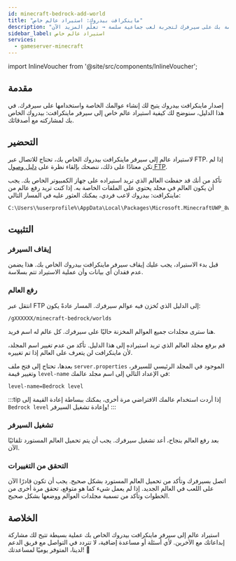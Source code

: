 ```yaml
---
id: minecraft-bedrock-add-world
title: "ماينكرافت بيدروك: استيراد عالم خاص"
description: "اكتشف كيف تستورد وتشارك عوالم ماينكرافت بيدروك الخاصة بك على سيرفرك لتجربة لعب جماعية سلسة → تعلّم المزيد الآن"
sidebar_label: استيراد عالم خاص
services:
  - gameserver-minecraft
---
```


import InlineVoucher from '@site/src/components/InlineVoucher';

## مقدمة
إصدار ماينكرافت بيدروك يتيح لك إنشاء عوالمك الخاصة واستخدامها على سيرفرك. في هذا الدليل، سنوضح لك كيفية استيراد عالم خاص إلى سيرفر ماينكرافت: بيدروك الخاص بك لمشاركته مع أصدقائك.

<InlineVoucher />

## التحضير

لاستيراد عالم إلى سيرفر ماينكرافت بيدروك الخاص بك، تحتاج للاتصال عبر FTP. إذا لم تكن معتادًا على ذلك، ننصحك بإلقاء نظرة على [دليل وصول FTP](gameserver-ftpaccess.md).

تأكد من أنك قد حفظت العالم الذي تريد استيراده على جهاز الكمبيوتر الخاص بك. يجب أن يكون العالم في مجلد يحتوي على الملفات الخاصة به.
إذا كنت تريد رفع عالم من ماينكرافت: بيدروك لاعب فردي، يمكنك العثور عليه في المسار التالي:
```
C:\Users\%userprofile%\AppData\Local\Packages\Microsoft.MinecraftUWP_8wekyb3d8bbwe\LocalState\games\com.mojang\minecraftWorlds
```

## التثبيت

### إيقاف السيرفر

قبل بدء الاستيراد، يجب عليك إيقاف سيرفر ماينكرافت بيدروك الخاص بك. هذا يضمن عدم فقدان أي بيانات وأن عملية الاستيراد تتم بسلاسة.

### رفع العالم

انتقل عبر FTP إلى الدليل الذي تُخزن فيه عوالم سيرفرك. المسار عادةً يكون:

```
/gXXXXXX/minecraft-bedrock/worlds
```

هنا سترى مجلدات جميع العوالم المخزنة حاليًا على سيرفرك. كل عالم له اسم فريد.

قم برفع مجلد العالم الذي تريد استيراده إلى هذا الدليل. تأكد من عدم تغيير اسم المجلد، لأن ماينكرافت لن يتعرف على العالم إذا تم تغييره.

بعدها، تحتاج إلى فتح ملف `server.properties` الموجود في المجلد الرئيسي للسيرفر، وتغيير قيمة `level-name` في الإعداد التالي إلى اسم مجلد عالمك:

```
level-name=Bedrock level
```
:::tip
إذا أردت استخدام عالمك الافتراضي مرة أخرى، يمكنك ببساطة إعادة القيمة إلى `Bedrock level` وإعادة تشغيل السيرفر!
:::

### تشغيل السيرفر

بعد رفع العالم بنجاح، أعد تشغيل سيرفرك. يجب أن يتم تحميل العالم المستورد تلقائيًا الآن.

### التحقق من التغييرات

اتصل بسيرفرك وتأكد من تحميل العالم المستورد بشكل صحيح. يجب أن تكون قادرًا الآن على اللعب في العالم الجديد. إذا لم يعمل شيء كما هو متوقع، تحقق مرة أخرى من الخطوات وتأكد من تسمية مجلدات العوالم ووضعها بشكل صحيح.

## الخلاصة

استيراد عالم إلى سيرفر ماينكرافت بيدروك الخاص بك عملية بسيطة تتيح لك مشاركة إبداعاتك مع الآخرين. لأي أسئلة أو مساعدة إضافية، لا تتردد في التواصل مع فريق الدعم لدينا، المتوفر يوميًا لمساعدتك! 🙂

<InlineVoucher />